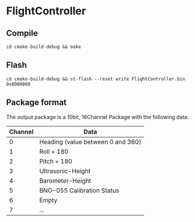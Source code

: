 # FlightController
## Compile
```
cd cmake-build-debug && make
```
## Flash
```
cd cmake-build-debug && st-flash --reset write FlightController.bin 0x8000000
```

## Package format
The output package is a 10bit, 16Channel Package with the following data:

| Channel | Data |
| --- | --- |
| 0 | Heading (value between 0 and 360) |
| 1 | Roll + 180 |
| 2 | Pitch + 180 |
| 3 | Ultrasonic-Height |
| 4 | Barometer-Height |
| 5 | BNO-055 Calibration Status |
| 6 | Empty |
| 7 | ... |